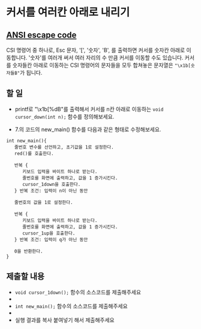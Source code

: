 # 커서를 여러칸 아래로 내리기

## [ANSI escape code](https://en.wikipedia.org/wiki/ANSI_escape_code)

CSI 명령어 중 하나로, Esc 문자, '[', '숫자', 'B', 를 출력하면 커서를 숫자칸 아래로 이동합니다. 
'숫자'를 여러개 써서 여러 자리의 수 만큼 커서를 이동할 수도 있습니다. 
커서를 숫자들칸 아래로 이동하는 CSI 명령어의 문자들을 모두 합쳐놓은 문자열은 `"\x1b[숫자들B"`가 됩니다.

## 할 일

* printf로 "\x1b[%dB"를 출력해서 커서를 n칸 아래로 이동하는 `void cursor_down(int n);` 함수를 정의해보세요.

* 7.의 코드의 new_main() 함수를 다음과 같은 형태로 수정해보세요.

```
int new_main(){
   줄번호 변수를 선언하고, 초기값을 1로 설정한다. 
   red()를 호출한다. 

   반복 {
      키보드 입력을 바이트 하나로 받는다.
      줄번호를 화면에 출력하고, 값을 1 증가시킨다.
      cursor_1down을 호출한다. 
   } 반복 조건: 입력이 n이 아닌 동안

   줄번호의 값을 1로 설정한다.

   반복 {
      키보드 입력을 바이트 하나로 받는다.
      줄번호를 화면에 출력하고, 값을 1 증가시킨다.
      cursor_1up을 호출한다. 
   } 반복 조건: 입력이 q가 아닌 동안
      
   0을 반환한다.
} 
```

## 제출할 내용

* `void cursor_1down();` 함수의 소스코드를 제출해주세요
*
* `int new_main();` 함수의 소스코드를 제출해주세요
*
* 실행 결과를 복사 붙여넣기 해서 제출해주세요
